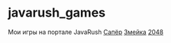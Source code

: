 # javarush_games
Мои игры на портале JavaRush
[Сапёр](https://javarush.ru/projects/apps/109766)
[Змейка](https://javarush.ru/projects/apps/34738)
[2048](https://javarush.ru/projects/apps/129978)
